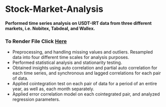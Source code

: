 # Stock-Market-Analysis
<h4>Performed time series analysis on USDT-IRT data from three different markets, i.e. Nobitex, Tabdeal, and Wallex.</h4>
<h3>To Render File Click <a href="https://nbviewer.org/github/SarinaJami/Stock_Market_Analysis/blob/main/main.ipynb">Here</a></h3>
<ul>
  <li>
    Preprocessing, and handling missing values and outliers. Resampled data into four different time scales for analysis purposes.
  </li>
  <li>
    Performed statistical analysis and stationarity testing.
  </li>
  <li>
    Obtained insights using auto correlation and partial auto correlation for each time series, and synchronous and lagged correlations for each pair of data.
  </li>
  <li>
    Applied cointegration test on each pair of data for a period of an entire year, as well as, each month separately.
  </li>
  <li>
    Applied error correlation model on each cointegrated pair, and analyzed regression parameters.
  </li>
</ul>
